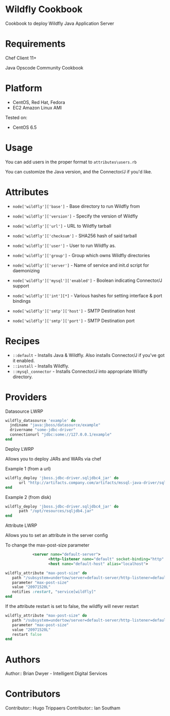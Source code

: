 # Wildfly Cookbook
Cookbook to deploy Wildfly Java Application Server

# Requirements
Chef Client 11+

Java Opscode Community Cookbook

# Platform
- CentOS, Red Hat, Fedora
- EC2 Amazon Linux AMI

Tested on:
- CentOS 6.5

# Usage
You can add users in the proper format to `attributes\users.rb`

You can customize the Java version, and the Connector/J if you'd like.

# Attributes
* `node['wildfly']['base']` - Base directory to run Wildfly from

* `node['wildfly']['version']` - Specify the version of Wildfly
* `node['wildfly']['url']` - URL to Wildfly tarball
* `node['wildfly']['checksum']` - SHA256 hash of said tarball

* `node['wildfly']['user']` - User to run Wildfly as.
* `node['wildfly']['group']` - Group which owns Wildfly directories
* `node['wildfly']['server']` - Name of service and init.d script for daemonizing

* `node['wildfly']['mysql']['enabled']` - Boolean indicating Connector/J support

* `node['wildfly']['int'][*]` - Various hashes for setting interface & port bindings

* `node['wildfly']['smtp']['host']` - SMTP Destination host
* `node['wildfly']['smtp']['port']` - SMTP Destination port


# Recipes
* `::default` - Installs Java & Wildfly.  Also installs Connector/J if you've got it enabled.
* `::install` - Installs Wildfly.
* `::mysql_connector` - Installs Connector/J into appropriate Wildfly directory.

# Providers

Datasource LWRP

```ruby
wildfly_datasource 'example' do
  jndiname "java:jboss/datasource/example"
  drivername "some-jdbc-driver"
  connectionurl "jdbc:some://127.0.0.1/example"
end
```

Deploy LWRP

Allows you to deploy JARs and WARs via chef

Example 1 (from a url)
```ruby
wildfly_deploy 'jboss.jdbc-driver.sqljdbc4_jar' do
      url "http://artifacts.company.com/artifacts/mssql-java-driver/sqljdbc4.jar"
end
```

Example 2 (from disk)
```ruby
wildfly_deploy 'jboss.jdbc-driver.sqljdbc4_jar' do
      path "/opt/resources/sqljdb4.jar"
end
```

Attribute LWRP

Allows you to set an attribute in the server config

To change the max-post-size parameter
```xml
            <server name="default-server">
			       <http-listener name="default" socket-binding="http" max-post-size="20971520"/>
				   <host name="default-host" alias="localhost">

```

```ruby
wildfly_attribute "max-post-size" do
   path "/subsystem=undertow/server=default-server/http-listener=default"
   parameter "max-post-size"
   value "20971520L"
   notifies :restart, "service[wildfly]"
end
```

If the attribute restart is set to false, the wildfly will never restart

```ruby
wildfly_attribute "max-post-size" do
   path "/subsystem=undertow/server=default-server/http-listener=default"
   parameter "max-post-size"
   value "20971520L"
   restart false
end
```

# Authors

Author:: Brian Dwyer - Intelligent Digital Services

# Contributors
Contributor:: Hugo Trippaers
Contributor:: Ian Southam
